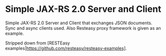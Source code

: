Simple JAX-RS 2.0 Server and Client
====================================

Simple JAX-RS 2.0 Server and Client that exchanges JSON documents.  Sync and async clients used.  Also Resteasy proxy framework is given as an example.

Stripped down from [RESTEasy examples|https://github.com/resteasy/resteasy-examples].